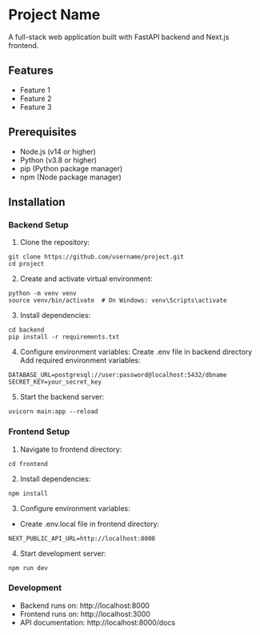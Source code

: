 # Project Name

A full-stack web application built with FastAPI backend and Next.js frontend.

## Features

- Feature 1
- Feature 2
- Feature 3

## Prerequisites

- Node.js (v14 or higher)
- Python (v3.8 or higher)
- pip (Python package manager)
- npm (Node package manager)

## Installation

### Backend Setup

1. Clone the repository:
```
git clone https://github.com/username/project.git
cd project
```

2. Create and activate virtual environment:
```
python -m venv venv
source venv/bin/activate  # On Windows: venv\Scripts\activate
```
3. Install dependencies:
```
cd backend
pip install -r requirements.txt
```

4. Configure environment variables:
Create .env file in backend directory
Add required environment variables:

```
DATABASE_URL=postgresql://user:password@localhost:5432/dbname
SECRET_KEY=your_secret_key
```

5. Start the backend server:
```
uvicorn main:app --reload
```

### Frontend Setup

1. Navigate to frontend directory:
```
cd frontend
```

2. Install dependencies:
```
npm install
```

3. Configure environment variables:
- Create .env.local file in frontend directory:
```
NEXT_PUBLIC_API_URL=http://localhost:8000
```

4. Start development server:
```
npm run dev
```

### Development

- Backend runs on: http://localhost:8000
- Frontend runs on: http://localhost:3000
- API documentation: http://localhost:8000/docs
